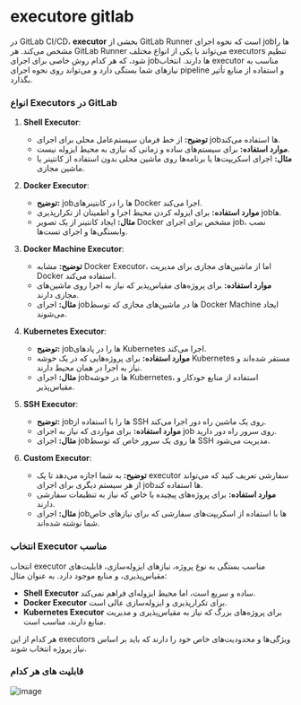 # executore gitlab

در GitLab CI/CD، **executor** بخشی از GitLab Runner است که نحوه اجرای jobها را مشخص می‌کند. هر GitLab Runner می‌تواند با یکی از انواع مختلف executors تنظیم شود، که هر کدام روش خاصی برای اجرای jobها دارند. انتخاب executor مناسب به نیازهای شما بستگی دارد و می‌تواند روی نحوه اجرای pipeline و استفاده از منابع تأثیر بگذارد.

### انواع Executors در GitLab

1. **Shell Executor**:
   - **توضیح:** از خط فرمان سیستم‌عامل محلی برای اجرای jobها استفاده می‌کند.
   - **موارد استفاده:** برای سیستم‌های ساده و زمانی که نیازی به محیط ایزوله نیست.
   - **مثال:** اجرای اسکریپت‌ها یا برنامه‌ها روی ماشین محلی بدون استفاده از کانتینر یا ماشین مجازی.

2. **Docker Executor**:
   - **توضیح:** jobها را در کانتینرهای Docker اجرا می‌کند.
   - **موارد استفاده:** برای ایزوله کردن محیط اجرا و اطمینان از تکرارپذیری jobها.
   - **مثال:** ایجاد کانتینر از یک تصویر Docker مشخص برای اجرای job، نصب وابستگی‌ها و اجرای تست‌ها.

3. **Docker Machine Executor**:
   - **توضیح:** مشابه Docker Executor، اما از ماشین‌های مجازی برای مدیریت Docker استفاده می‌کند.
   - **موارد استفاده:** برای پروژه‌های مقیاس‌پذیر که نیاز به اجرا روی ماشین‌های مجازی دارند.
   - **مثال:** اجرای jobها در ماشین‌های مجازی که توسط Docker Machine ایجاد می‌شوند.

4. **Kubernetes Executor**:
   - **توضیح:** jobها را در پادهای Kubernetes اجرا می‌کند.
   - **موارد استفاده:** برای پروژه‌هایی که در یک خوشه Kubernetes مستقر شده‌اند و نیاز به اجرا در همان محیط دارند.
   - **مثال:** اجرای jobها در خوشه Kubernetes، استفاده از منابع خودکار و مقیاس‌پذیر.

5. **SSH Executor**:
   - **توضیح:** jobها را با استفاده از SSH روی یک ماشین راه دور اجرا می‌کند.
   - **موارد استفاده:** برای مواردی که نیاز به اجرای job روی سرور راه دور دارید.
   - **مثال:** اجرای jobها روی یک سرور خاص که توسط SSH مدیریت می‌شود.

6. **Custom Executor**:
   - **توضیح:** به شما اجازه می‌دهد تا یک executor سفارشی تعریف کنید که می‌تواند از هر سیستم دیگری برای اجرای jobها استفاده کند.
   - **موارد استفاده:** برای پروژه‌های پیچیده یا خاص که نیاز به تنظیمات سفارشی دارند.
   - **مثال:** اجرای jobها با استفاده از اسکریپت‌های سفارشی که برای نیازهای خاص شما نوشته شده‌اند.

### انتخاب Executor مناسب

انتخاب executor مناسب بستگی به نوع پروژه، نیازهای ایزوله‌سازی، قابلیت‌های مقیاس‌پذیری، و منابع موجود دارد. به عنوان مثال:
- **Shell Executor** ساده و سریع است، اما محیط ایزوله‌ای فراهم نمی‌کند.
- **Docker Executor** برای تکرارپذیری و ایزوله‌سازی عالی است.
- **Kubernetes Executor** برای پروژه‌های بزرگ که نیاز به مقیاس‌پذیری و مدیریت منابع دارند، مناسب است.

هر کدام از این executors ویژگی‌ها و محدودیت‌های خاص خود را دارند که باید بر اساس نیاز پروژه انتخاب شوند.

### قابلیت های هر کدام
![image](https://github.com/user-attachments/assets/b8a23bf1-c127-4ae1-a2dc-cdee9b836dde)

